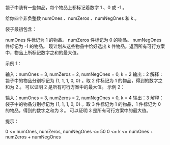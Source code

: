 袋子中装有一些物品，每个物品上都标记着数字 1 、0 或 -1 。

给你四个非负整数 numOnes 、numZeros 、numNegOnes 和 k 。

袋子最初包含：

numOnes 件标记为 1 的物品。
numZeros 件标记为 0 的物品。
numNegOnes 件标记为 -1 的物品。
现计划从这些物品中恰好选出 k 件物品。返回所有可行方案中，物品上所标记数字之和的最大值。

示例 1：

输入：numOnes = 3, numZeros = 2, numNegOnes = 0, k = 2
输出：2
解释：袋子中的物品分别标记为 {1, 1, 1, 0, 0} 。取 2 件标记为 1 的物品，得到的数字之和为 2 。
可以证明 2 是所有可行方案中的最大值。
示例 2：

输入：numOnes = 3, numZeros = 2, numNegOnes = 0, k = 4
输出：3
解释：袋子中的物品分别标记为 {1, 1, 1, 0, 0} 。取 3 件标记为 1 的物品，1 件标记为 0 的物品，得到的数字之和为 3 。
可以证明 3 是所有可行方案中的最大值。

提示：

0 <= numOnes, numZeros, numNegOnes <= 50
0 <= k <= numOnes + numZeros + numNegOnes
